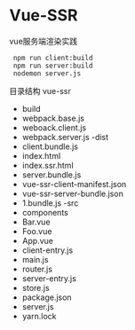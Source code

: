 # Vue-SSR
vue服务端渲染实践


```
 npm run client:build
 npm run server:build
 nodemon server.js
```

目录结构
vue-ssr
 - build
  - webpack.base.js
  - weboack.client.js
  - webpack.server.js
 -dist
  - client.bundle.js
  - index.html
  - index.ssr.html
  - server.bundle.js
  - vue-ssr-client-manifest.json
  - vue-ssr-server-bundle.json
  - 1.bundle.js
 -src
  - components
   - Bar.vue
   - Foo.vue
  - App.vue
  - client-entry.js
  - main.js
  - router.js
  - server-entry.js
  - store.js
 - package.json
 - server.js
 - yarn.lock

